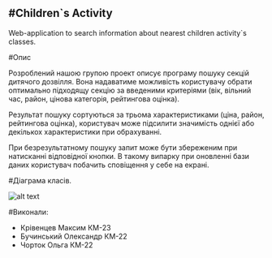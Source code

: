 #Children`s Activity
----------------------------------------------

Web-application to search information about nearest children activity`s classes.


#Опис

Розроблений нашою групою проект описує програму пошуку секцій дитячого дозвілля. Вона надаватиме можливість користувачу обрати оптимально підходящу секцію за введеними критеріями (вік, вільний час, район, цінова категорія, рейтингова оцінка). 

Результат пошуку сортуються  за трьома характеристиками (ціна, район, рейтингова оцінка), користувач може підсилити значимість однієї або декількох характеристики при обрахуванні.

При безрезультатному пошуку запит може бути збереженим при натисканні відповідної кнопки. В такому випарку при оновленні бази даних користувач побачить сповіщення у себе на екрані.


#Діаграма класів.

![alt text](https://raw.githubusercontent.com/mkriventsev/activity-KrBuCh/master/Schema.png "Schema")

#Виконали:
* Крівенцев Максим КМ-23
* Бучинський Олександр КМ-22
* Чорток Ольга КМ-22

